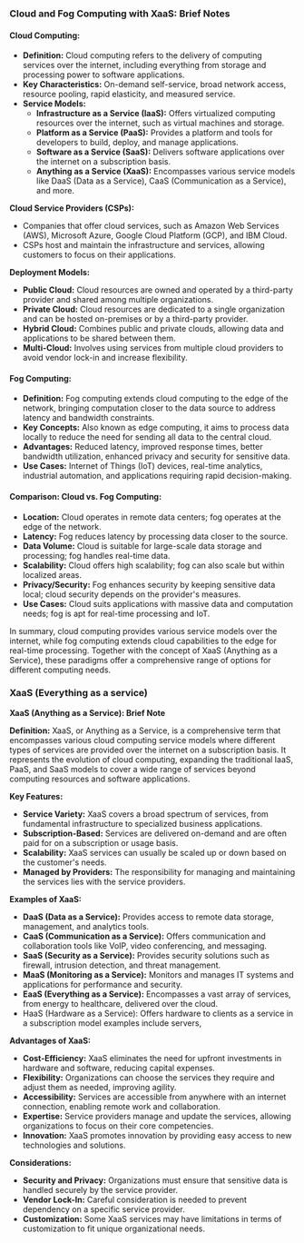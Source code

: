 ### **Cloud and Fog Computing with XaaS: Brief Notes**

#### **Cloud Computing:**
- **Definition:** Cloud computing refers to the delivery of computing services over the internet, including everything from storage and processing power to software applications.
- **Key Characteristics:** On-demand self-service, broad network access, resource pooling, rapid elasticity, and measured service.
- **Service Models:**
  - **Infrastructure as a Service (IaaS):** Offers virtualized computing resources over the internet, such as virtual machines and storage.
  - **Platform as a Service (PaaS):** Provides a platform and tools for developers to build, deploy, and manage applications.
  - **Software as a Service (SaaS):** Delivers software applications over the internet on a subscription basis.
  - **Anything as a Service (XaaS):** Encompasses various service models like DaaS (Data as a Service), CaaS (Communication as a Service), and more.

**Cloud Service Providers (CSPs):**
- Companies that offer cloud services, such as Amazon Web Services (AWS), Microsoft Azure, Google Cloud Platform (GCP), and IBM Cloud.
- CSPs host and maintain the infrastructure and services, allowing customers to focus on their applications.

**Deployment Models:**
- **Public Cloud:** Cloud resources are owned and operated by a third-party provider and shared among multiple organizations.
- **Private Cloud:** Cloud resources are dedicated to a single organization and can be hosted on-premises or by a third-party provider.
- **Hybrid Cloud:** Combines public and private clouds, allowing data and applications to be shared between them.
- **Multi-Cloud:** Involves using services from multiple cloud providers to avoid vendor lock-in and increase flexibility.

#### **Fog Computing:**
- **Definition:** Fog computing extends cloud computing to the edge of the network, bringing computation closer to the data source to address latency and bandwidth constraints.
- **Key Concepts:** Also known as edge computing, it aims to process data locally to reduce the need for sending all data to the central cloud.
- **Advantages:** Reduced latency, improved response times, better bandwidth utilization, enhanced privacy and security for sensitive data.
- **Use Cases:** Internet of Things (IoT) devices, real-time analytics, industrial automation, and applications requiring rapid decision-making.

#### **Comparison: Cloud vs. Fog Computing:**
- **Location:** Cloud operates in remote data centers; fog operates at the edge of the network.
- **Latency:** Fog reduces latency by processing data closer to the source.
- **Data Volume:** Cloud is suitable for large-scale data storage and processing; fog handles real-time data.
- **Scalability:** Cloud offers high scalability; fog can also scale but within localized areas.
- **Privacy/Security:** Fog enhances security by keeping sensitive data local; cloud security depends on the provider's measures.
- **Use Cases:** Cloud suits applications with massive data and computation needs; fog is apt for real-time processing and IoT.

In summary, cloud computing provides various service models over the internet, while fog computing extends cloud capabilities to the edge for real-time processing. Together with the concept of XaaS (Anything as a Service), these paradigms offer a comprehensive range of options for different computing needs.



### XaaS (Everything as a service)
**XaaS (Anything as a Service): Brief Note**

**Definition:**
XaaS, or Anything as a Service, is a comprehensive term that encompasses various cloud computing service models where different types of services are provided over the internet on a subscription basis. It represents the evolution of cloud computing, expanding the traditional IaaS, PaaS, and SaaS models to cover a wide range of services beyond computing resources and software applications.

**Key Features:**
- **Service Variety:** XaaS covers a broad spectrum of services, from fundamental infrastructure to specialized business applications.
- **Subscription-Based:** Services are delivered on-demand and are often paid for on a subscription or usage basis.
- **Scalability:** XaaS services can usually be scaled up or down based on the customer's needs.
- **Managed by Providers:** The responsibility for managing and maintaining the services lies with the service providers.

**Examples of XaaS:**
- **DaaS (Data as a Service):** Provides access to remote data storage, management, and analytics tools.
- **CaaS (Communication as a Service):** Offers communication and collaboration tools like VoIP, video conferencing, and messaging.
- **SaaS (Security as a Service):** Provides security solutions such as firewall, intrusion detection, and threat management.
- **MaaS (Monitoring as a Service):** Monitors and manages IT systems and applications for performance and security.
- **EaaS (Everything as a Service):** Encompasses a vast array of services, from energy to healthcare, delivered over the cloud.
- HaaS (Hardware as a Service): Offers hardware to clients as a service in a subscription model examples include servers,  

**Advantages of XaaS:**
- **Cost-Efficiency:** XaaS eliminates the need for upfront investments in hardware and software, reducing capital expenses.
- **Flexibility:** Organizations can choose the services they require and adjust them as needed, improving agility.
- **Accessibility:** Services are accessible from anywhere with an internet connection, enabling remote work and collaboration.
- **Expertise:** Service providers manage and update the services, allowing organizations to focus on their core competencies.
- **Innovation:** XaaS promotes innovation by providing easy access to new technologies and solutions.

**Considerations:**
- **Security and Privacy:** Organizations must ensure that sensitive data is handled securely by the service provider.
- **Vendor Lock-In:** Careful consideration is needed to prevent dependency on a specific service provider.
- **Customization:** Some XaaS services may have limitations in terms of customization to fit unique organizational needs.